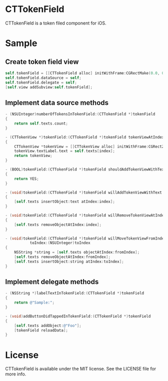 CTTokenField
============

CTTokenField is a token filed component for iOS.

Sample
==========

Create token field view
----------
```Objective-C
self.tokenField = [[CTTokenField alloc] initWithFrame:CGRectMake(0.0, 0.0, CGRectGetWidth(self.view.frame), 0.0)];
self.tokenField.dataSource = self;
self.tokenField.delegate = self;
[self.view addSubview:self.tokenField];
```

Implement data source methods
----------
```Objective-C
- (NSUInteger)numberOfTokensInTokenField:(CTTokenField *)tokenField
{
    return self.texts.count;
}

- (CTTokenView *)tokenField:(CTTokenField *)tokenField tokenViewAtIndex:(NSUInteger)index
{
    CTTokenView *tokenView = [[CTTokenView alloc] initWithFrame:CGRectZero];
    tokenView.textLabel.text = self.texts[index];
    return tokenView;
}

- (BOOL)tokenField:(CTTokenField *)tokenField shouldAddTokenViewWithText:(NSString *)text
{
    return YES;
}

- (void)tokenField:(CTTokenField *)tokenField willAddTokenViewWithText:(NSString *)text atIndex:(NSUInteger)index
{
    [self.texts insertObject:text atIndex:index];
}

- (void)tokenField:(CTTokenField *)tokenField willRemoveTokenViewAtIndex:(NSUInteger)index
{
    [self.texts removeObjectAtIndex:index];
}

- (void)tokenField:(CTTokenField *)tokenField willMoveTokenViewFromIndex:(NSUInteger)fromIndex
           toIndex:(NSUInteger)toIndex
{
    NSString *string = [self.texts objectAtIndex:fromIndex];
    [self.texts removeObjectAtIndex:fromIndex];
    [self.texts insertObject:string atIndex:toIndex];
}
```

Implement delegate methods
----------
```Objective-C
- (NSString *)labelTextInTokenField:(CTTokenField *)tokenField
{
    return @"Sample:";
}

- (void)addButtonDidTappedInTokenField:(CTTokenField *)tokenField
{
    [self.texts addObject:@"Foo"];
    [tokenField reloadData];
}
```

License
===============
CTTokenField is available under the MIT license. See the LICENSE file for more info.
